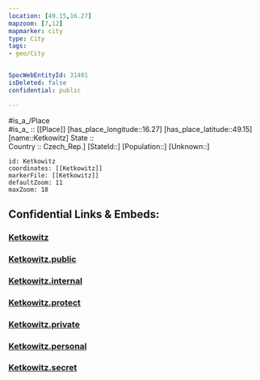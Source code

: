 ```yaml
---
location: [49.15,16.27] 
mapzoom: [7,12] 
mapmarker: city 
type: City
tags:
- geo/City


SpocWebEntityId: 31401
isDeleted: false
confidential: public

---
```

#is_a_/Place  
#is_a_ :: [[Place]] 
[has_place_longitude::16.27] 
[has_place_latitude::49.15] 
[name::Ketkowitz] 
State ::  
Country :: Czech_Rep.] 
[StateId::] 
[Population::] 
[Unknown::] 


```leaflet
id: Ketkowitz
coordinates: [[Ketkowitz]] 
markerFile: [[Ketkowitz]] 
defaultZoom: 11 
maxZoom: 18
```


## Confidential Links & Embeds: 

### [Ketkowitz](/_Standards/Earth/Continent/Europe/Europe~Central/Czech_Republic/regions~Czech_Republic/Jihomoravský/City/Ketkowitz.md) 

### [Ketkowitz.public](/_public/Earth/Continent/Europe/Europe~Central/Czech_Republic/regions~Czech_Republic/Jihomoravský/City/Ketkowitz.public.md) 

### [Ketkowitz.internal](/_internal/Earth/Continent/Europe/Europe~Central/Czech_Republic/regions~Czech_Republic/Jihomoravský/City/Ketkowitz.internal.md) 

### [Ketkowitz.protect](/_protect/Earth/Continent/Europe/Europe~Central/Czech_Republic/regions~Czech_Republic/Jihomoravský/City/Ketkowitz.protect.md) 

### [Ketkowitz.private](/_private/Earth/Continent/Europe/Europe~Central/Czech_Republic/regions~Czech_Republic/Jihomoravský/City/Ketkowitz.private.md) 

### [Ketkowitz.personal](/_personal/Earth/Continent/Europe/Europe~Central/Czech_Republic/regions~Czech_Republic/Jihomoravský/City/Ketkowitz.personal.md) 

### [Ketkowitz.secret](/_secret/Earth/Continent/Europe/Europe~Central/Czech_Republic/regions~Czech_Republic/Jihomoravský/City/Ketkowitz.secret.md)

